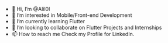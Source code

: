- 👋 Hi, I’m @Alil0l
- 👀 I’m interested in Mobile/Front-end Development
- 🌱 I’m currently learning Flutter 
- 💞️ I’m looking to collaborate on Flutter Projects and Internships
- 📫 How to reach me Check my Profile for LinkedIn.

<!---
Alil0l/Alil0l is a ✨ special ✨ repository because its `README.md` (this file) appears on your GitHub profile.
You can click the Preview link to take a look at your changes.
--->
